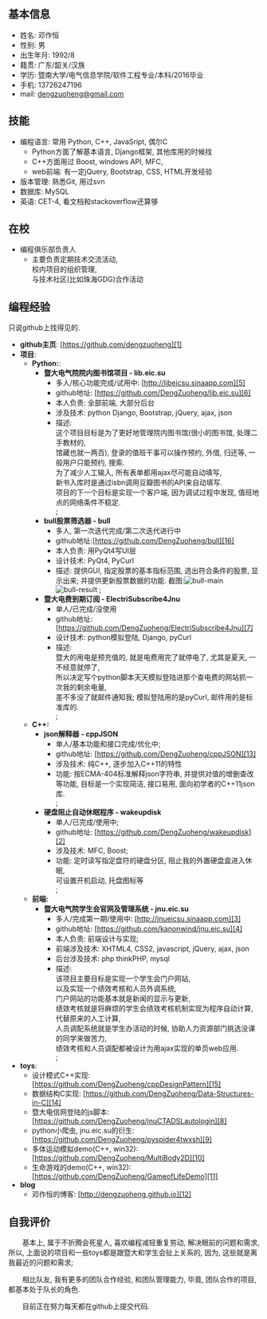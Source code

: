 ## 基本信息 
- 姓名: 邓作恒
- 性别: 男
- 出生年月: 1992/8
- 籍贯: 广东/韶关/汉族
- 学历: 暨南大学/电气信息学院/软件工程专业/本科/2016毕业
- 手机: 13726247196
- mail: dengzuoheng@gmail.com

## 技能
- 编程语言: 常用 Python, C++, JavaSript, 偶尔C
    + Python方面了解基本语言, Django框架, 其他库用的时候找
    + C++方面用过 Boost, windows API, MFC,
    + web前端: 有一定jQuery, Bootstrap, CSS, HTML开发经验
- 版本管理: 熟悉Git, 用过svn
- 数据库: MySQL
- 英语: CET-4, 看文档和stackoverflow还算够

## 在校
- 编程俱乐部负责人
    + 主要负责定期技术交流活动,   
      校内项目的组织管理,  
      与技术社区(比如珠海GDG)合作活动  
      
## 编程经验
只说github上找得见的.

- **github主页**: [https://github.com/dengzuoheng][1]
- **项目**:
    + **Python:**:
        + **暨大电气院院内图书馆项目 - lib.eic.su**
            - 多人/核心功能完成/试用中: [http://libeicsu.sinaapp.com][5]
            - github地址: [https://github.com/DengZuoheng/lib.eic.su][6]
            - 本人负责: 全部前端, 大部分后台
            - 涉及技术: python Django, Bootstrap, jQuery, ajax, json
            - 描述:  
                这个项目目标是为了更好地管理院内图书馆(很小的图书馆, 处理二手教材的,  
                馆藏也就一两百), 登录的值班干事可以操作预约, 外借, 归还等, 一般用户只能预约, 搜索.  
                为了减少人工输入, 所有表单都用ajax尽可能自动填写,  
                新书入库时是通过isbn调用豆瓣图书的API来自动填写.  
            项目的下一个目标是实现一个客户端, 因为调试过程中发现, 值班地点的网络条件不稳定.  
        ;
        + **bull股票筛选器 - bull**
            - 多人, 第一次迭代完成/第二次迭代进行中
            - github地址:[https://github.com/DengZuoheng/bull][16]
            - 本人负责: 用PyQt4写UI层
            - 设计技术: PyQt4, PyCurl
            - 描述:
                提供GUI, 指定股票的基本指标范围, 选出符合条件的股票, 显示出来; 并提供更新股票数据的功能.
                截图:![bull-main](2015-5-17-20-11-29.png)
                    ![bull-result](2015-5-17-20-12-14.png)
        ;
        + **暨大电费到期订阅 - ElectriSubscribe4Jnu**
            - 单人/已完成/没使用  
            - github地址: [https://github.com/DengZuoheng/ElectriSubscribe4Jnu][7]
            - 设计技术: python模拟登陆, Django, pyCurl
            - 描述:  
                暨大的用电是预充值的, 就是电费用完了就停电了, 尤其是夏天, 一不经意就停了,  
                所以决定写个python脚本天天模拟登陆进那个查电费的网站抓一次我的剩余电量,  
                差不多没了就邮件通知我; 模拟登陆用的是pyCurl, 邮件用的是标准库的.  
    ;
    + **C++:**           
        + **json解释器 - cppJSON**
            - 单人/基本功能和接口完成/优化中;
            - github地址: [https://github.com/DengZuoheng/cppJSON][13]
            - 涉及技术: 纯C++, 逐步加入C++11的特性
            - 功能:
                  按ECMA-404标准解释json字符串, 并提供对值的增删查改等功能,
                  目标是一个实现简洁, 接口易用, 面向初学者的C++11json库.  
        ;          
        + **硬盘阻止自动休眠程序 - wakeupdisk**
            - 单人/已完成/使用中;
            - github地址: [https://github.com/DengZuoheng/wakeupdisk][2]
            - 涉及技术: MFC, Boost;
            - 功能: 定时读写指定盘符的硬盘分区, 阻止我的外置硬盘盒进入休眠,  
                    可设置开机启动, 托盘图标等  
        ;
    + **前端:**
        + **暨大电气院学生会官网及管理系统 - jnu.eic.su**
            - 多人/完成第一期/使用中: [http://jnueicsu.sinaapp.com][3]
            - github地址: [https://github.com/kanonwind/jnu.eic.su][4]
            - 本人负责: 前端设计与实现;
            - 前端涉及技术: XHTML4, CSS2, javascript, jQuery, ajax, json
            - 后台涉及技术: php thinkPHP, mysql
            - 描述:  
                该项目主要目标是实现一个学生会门户网站,  
                以及实现一个绩效考核和人员外调系统,  
                门户网站的功能基本就是新闻的显示与更新,  
                绩效考核就是将麻烦的学生会绩效考核机制实现为程序自动计算, 代替原来的人工计算,  
                人员调配系统就是学生办活动的时候, 协助人力资源部门挑选没课的同学来做苦力,  
                绩效考核和人员调配都被设计为用ajax实现的单页web应用.   
        ;
- **toys**:
    + 设计模式C++实现: [https://github.com/DengZuoheng/cppDesignPattern][15]
    + 数据结构C实现: [https://github.com/DengZuoheng/Data-Structures-in-C][14]
    + 暨大电信网登陆的js脚本: [https://github.com/DengZuoheng/jnuCTADSLautologin][8]  
    + python小爬虫, jnu.eic.su的衍生: [https://github.com/DengZuoheng/pyspider4twxsh][9]
    + 多体运动模拟demo(C++, win32): [https://github.com/DengZuoheng/MultiBody2D][10]
    + 生命游戏的demo(C++, win32): [https://github.com/DengZuoheng/GameofLifeDemo][11]
- **blog**
    + 邓作恒的博客: [http://dengzuoheng.github.io][12]

## 自我评价
&emsp;&emsp;基本上, 属于不折腾会死星人, 喜欢编程减轻重复劳动, 解决眼前的问题和需求, 所以, 上面说的项目和一些toys都是跟暨大和学生会扯上关系的, 因为, 这些就是离我最近的问题和需求;  

&emsp;&emsp;相比队友, 我有更多的团队合作经验, 和团队管理能力, 毕竟, 团队合作的项目, 都基本处于队长的角色. 

&emsp;&emsp;目前正在努力每天都在github上提交代码.

[1]: https://github.com/dengzuoheng
[2]: https://github.com/DengZuoheng/wakeupdisk
[3]: http://jnueicsu.sinaapp.com
[4]: https://github.com/kanonwind/jnu.eic.su
[5]: http://libeicsu.sinaapp.com
[6]: https://github.com/DengZuoheng/lib.eic.su
[7]: https://github.com/DengZuoheng/ElectriSubscribe4Jnu
[8]: https://github.com/DengZuoheng/jnuCTADSLautologin
[9]: https://github.com/DengZuoheng/pyspider4twxsh
[10]: https://github.com/DengZuoheng/MultiBody2D
[11]: https://github.com/DengZuoheng/GameofLifeDemo
[12]: http://dengzuoheng.github.io
[13]: https://github.com/DengZuoheng/cppJSON
[14]: https://github.com/DengZuoheng/Data-Structures-in-C
[15]: https://github.com/DengZuoheng/cppDesignPattern